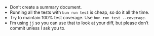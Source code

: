 - Don’t create a summary document.
- Running all the tests with `bun run test` is cheap, so do it all the time.
- Try to maintain 100% test coverage. Use `bun run test --coverage`.
- I’m using `jj` so you can use that to look at your diff, but please don’t commit unless I ask you to.
